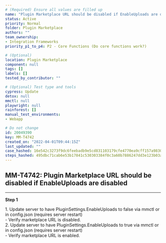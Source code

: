 ```yaml
---
# (Required) Ensure all values are filled up
name: "Plugin Marketplace URL should be disabled if EnableUploads are disabled"
status: Active
priority: Normal
folder: Plugin Marketplace
authors: ""
team_ownership:
- Integration Frameworks
priority_p1_to_p4: P2 - Core Functions (Do core functions work?)

# (Optional)
location: Plugin Marketplace
component: null
tags: []
labels: []
tested_by_contributor: ""

# (Optional) Test type and tools
cypress: Update
detox: null
mmctl: null
playwright: null
rainforest: []
manual_test_environments:
- Webapp

# Do not change
id: 20049390
key: MM-T4742
created_on: "2022-04-01T09:44:15Z"
last_updated: ""
case_hashed: 16e542c3273f9dc6feebadb9e5cd831103179cfe4770ea9cff157a9830fe8cc9d05a3b3ceff7ca058908464cfc2b877f
steps_hashed: 495dbc71cab6e53b17841c530303384f0c3a60b7886247dd3e123b03a5a075ccd5def8055b82fcd916258379983df78e
---
```


<!-- (Auto-generated) Based on frontmatter's "key" and "name" -->

## MM-T4742: Plugin Marketplace URL should be disabled if EnableUploads are disabled

---

**Step 1**

1\. Update server to have PluginSettings.EnableUploads to false via mmctl or in config.json (requires server restart)\
\- Verify marketplace URL is disabled.\
2\. Update server to have PluginSettings.EnableUploads to true via mmctl or in config.json (requires server restart)\
\- Verify marketplace URL is enabled.
